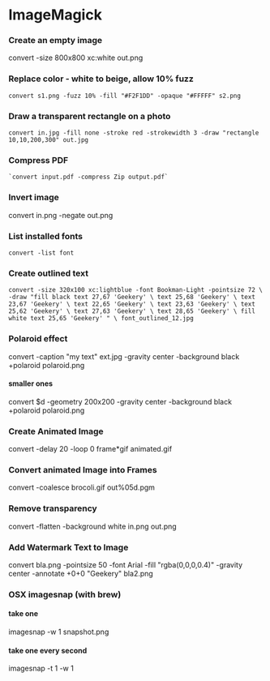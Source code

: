 # ImageMagick


### Create an empty image
convert -size 800x800 xc:white out.png

### Replace color - white to beige, allow 10% fuzz
`convert s1.png -fuzz 10% -fill "#F2F1DD" -opaque "#FFFFF" s2.png`

### Draw a transparent rectangle on a photo
`convert in.jpg -fill none -stroke red -strokewidth 3 -draw "rectangle 10,10,200,300" out.jpg `

### Compress PDF
	`convert input.pdf -compress Zip output.pdf`

### Invert image
convert in.png -negate out.png

### List installed fonts
`convert -list font`

### Create outlined text
`convert -size 320x100 xc:lightblue -font Bookman-Light -pointsize 72 \
            -draw "fill black text 27,67 'Geekery' \
                              text 25,68 'Geekery' \
                              text 23,67 'Geekery' \
                              text 22,65 'Geekery' \
                              text 23,63 'Geekery' \
                              text 25,62 'Geekery' \
                              text 27,63 'Geekery' \
                              text 28,65 'Geekery' \
                   fill white text 25,65 'Geekery' " \
           font_outlined_12.jpg`

### Polaroid effect
convert -caption "my text" ext.jpg -gravity center            -background black +polaroid polaroid.png
#### smaller ones
convert $d -geometry 200x200 -gravity center -background black +polaroid polaroid.png


### Create Animated Image

convert -delay 20 -loop 0 frame*gif animated.gif

### Convert animated Image into Frames

convert -coalesce brocoli.gif out%05d.pgm

### Remove transparency

convert -flatten -background white in.png out.png


### Add Watermark Text to Image

convert bla.png -pointsize 50 -font Arial -fill "rgba(0,0,0,0.4)" -gravity center -annotate +0+0 "Geekery" bla2.png

### OSX imagesnap (with brew)

#### take one
imagesnap -w 1 snapshot.png

#### take one every second
imagesnap -t 1 -w 1

